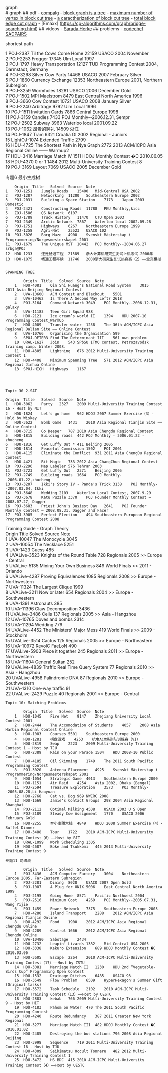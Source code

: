 graph			
			# graph
			## pdf
			- [compalg](http://compalg.inf.elte.hu/~tony/Oktatas/TDK/FINAL/Chap%205.PDF)
			- [block graph is a tree](https://math.stackexchange.com/questions/2536581/how-to-prove-the-block-graph-of-any-connected-graph-is-a-tree)
			- [maximum number of vertex in block cut tree](https://math.stackexchange.com/questions/1245642/maximum-number-of-vertices-of-a-block-cutpoint-graph)
			- [a caractherization of block cut tree](https://ac.els-cdn.com/S0166218X09003771/1-s2.0-S0166218X09003771-main.pdf?_tid=7d80b381-6a4c-4235-b1f3-5fa9580a95c6&acdnat=1533071762_b4fa6a2e832c29250ebbce6b93041645)
			- [total block edge cut graph](https://www.researchgate.net/publication/270493519_Total_Block_Edge_Cut_Vertex_Graph)
			- [Emaxx] (https://cp-algorithms.com/graph/bridge-searching.html)
			## videos
			- [Sarada Herke](https://www.youtube.com/watch?v=iGsxKUzW3cs)
			## problems
			- [codechef SADPAIRS](https://www.codechef.com/problems/SADPAIRS)


shortest path

1	POJ-2387	Til the Cows Come Home	22159	USACO 2004 November				
	2	POJ-2253	Frogger	17345	Ulm Local 1997			
	3	POJ-1797	Heavy Transportation	12127	TUD Programming Contest 2004, Darmstadt, Germany			
	4	POJ-3268	Silver Cow Party	14468	USACO 2007 February Silver			
	5	POJ-1860	Currency Exchange	12353	Northeastern Europe 2001, Northern Subregion			
	6	POJ-3259	Wormholes	18281	USACO 2006 December Gold			
	7	POJ-1502	MPI Maelstrom	8479	East Central North America 1996			
	8	POJ-3660	Cow Contest	10721	USACO 2008 January Silver			
	9	POJ-2240	Arbitrage	9792	Ulm Local 1996			
	10	POJ-1511	Invitation Cards	7866	Central Europe 1998			
	11	POJ-3159	Candies	7433	POJ Monthly--2006.12.31, Sempr			
	12	POJ-2502	Subway	3963	Waterloo local 2001.09.22			
	13	POJ-1062	昂贵的聘礼	14509	浙江			
	14	POJ-1847	Tram	6321	Croatia OI 2002 Regional - Juniors			
	15	LightOJ-1074	Extended Traffic	2799				
	16	HDU-4725	The Shortest Path in Nya Graph	2772	2013 ACM/ICPC Asia Regional Online ―― Warmup2			
	17	HDU-3416	Marriage Match IV	1511	HDOJ Monthly Contest �C 2010.06.05			
	18	HDU-4370	0 or 1	1484	2012 Multi-University Training Contest 8			
	19	POJ-3169	Layout	7069	USACO 2005 December Gold			
								
								
专题6 最小生成树									
									
		Origin	Title	Solved	Source	Note			
	1	POJ-1251	Jungle Roads	15400	Mid-Central USA 2002				
	2	POJ-1287	Networking	11200	Southeastern Europe 2002				
	3	POJ-2031	Building a Space Station	7173	Japan 2003 Domestic				
	4	POJ-2421	Constructing Roads	11788	PKU Monthly,kicc				
	5	ZOJ-1586	QS Network	6107					
	6	POJ-1789	Truck History	11470	CTU Open 2003				
	7	POJ-2349	Arctic Network	7867	Waterloo local 2002.09.28				
	8	POJ-1751	Highways	6267	Northeastern Europe 1999				
	9	POJ-1258	Agri-Net	23523	USACO 102				
	10	POJ-3026	Borg Maze	4908	Svenskt Mästerskap i Programmering/Norgesmesterskapet 2001				
	11	POJ-1679	The Unique MST	10442	POJ Monthly--2004.06.27 srbga@POJ				
	12	HDU-1233	还是畅通工程	21589	浙大计算机研究生复试上机考试-2006年				
	13	HDU-1875	畅通工程再续	11746	2008浙大研究生复试热身赛（2）――全真模拟				
									
									
	SPANNING TREE								
									
			Origin	Title	Solved	Source	Note		
		1	HDU-4081	Qin Shi Huang's National Road System	3015	2011 Asia Beijing Regional Contest			
		2	UVA-10600	ACM Contest and Blackout	5501				
		3	UVA-10462	Is There A Second Way Left?	2618				
		4	POJ-3164	Command Network	3049	POJ Monthly--2006.12.31, galaxy			
		5	UVA-11183	Teen Girl Squad	988				
		6	HDU-2121	Ice_cream’s world II	1394	HDU 2007-10 Programming Contest_WarmUp			
		7	HDU-4009	Transfer water	1238	The 36th ACM/ICPC Asia Regional Dalian Site ―― Online Contest			
		8	UVA-10766	Organising the Organisation	599				
		9	SPOJ-DETER3	Find The Determinant III	561	own problem			
		10	URAL-1627	Join	543	SPbSU ITMO contest. Petrozavodsk training camp. Winter 2008.			
		11	HDU-4305	Lightning	676	2012 Multi-University Training Contest 1			
		12	HDU-4408	Minimum Spanning Tree	571	2012 ACM/ICPC Asia Regional Jinhua Online			
		13	SPOJ-HIGH	Highways	1167				
									
									
									
									
	Topic 30 2-SAT								
									
	Origin	Title	Solved	Source	Note				
	1	HDU-3062	Party	2327	2009 Multi-University Training Contest 16 - Host by NIT				
	2	HDU-1824	Let's go home	962	HDOJ 2007 Summer Exercise（3）- Hold by Wiskey				
	3	HDU-3622	Bomb Game	1431	2010 Asia Regional Tianjin Site ―― Online Contest				
	4	HDU-3715	Go Deeper	787	2010 Asia Chengdu Regional Contest				
	5	HDU-1815	Building roads	442	POJ Monthly - 2006.01.22 - zhucheng				
	6	HDU-1816	Get Luffy Out *	411	Beijing 2005				
	7	HDU-1814	Peaceful Commission	1502	POI 2001				
	8	HDU-4115	Eliminate the Conflict	931	2011 Asia ChengDu Regional Contest				
	9	HDU-4421	Bit Magic	733	2012 Asia ChangChun Regional Contest				
	10	POJ-2296	Map Labeler	576	Tehran 2003				
	11	POJ-2723	Get Luffy Out	2371	Beijing 2005				
	12	POJ-2749	Building roads	1664	POJ Monthly--2006.01.22,zhucheng				
	13	POJ-3207	Ikki's Story IV - Panda's Trick	3138	POJ Monthly--2007.03.04, Ikki				
	14	POJ-3648	Wedding	2103	Waterloo Local Contest, 2007.9.29				
	15	POJ-3678	Katu Puzzle	3370	POJ Founder Monthly Contest – 2008.07.27, Dagger				
	16	POJ-3683	Priest John's Busiest Day	2641	POJ Founder Monthly Contest – 2008.08.31, Dagger and Facer				
	17	POJ-3905	Perfect Election	494	Southeastern European Regional Programming Contest 2008				
									
									
									
Training Guide - Graph Theory									
		Origin	Title	Solved	Source	Note			
	1	UVA-10047	The Monocycle	3045					
	2	UVA-10054	The Necklace	5251					
	3	UVA-1423	Guess	485					
	4	UVALive-3523	Knights of the Round Table	728	Regionals 2005 >> Europe - Central				
	5	UVALive-5135	Mining Your Own Business	849	World Finals >> 2011 - Orlando				
	6	UVALive-4287	Proving Equivalences	1085	Regionals 2008 >> Europe - Northwestern				
	7	UVA-11324	The Largest Clique	1999					
	8	UVALive-3211	Now or later	654	Regionals 2004 >> Europe - Southwestern				
	9	UVA-1391	Astronauts	385					
	10	UVA-11396	Claw Decomposition	3436					
	11	UVALive-3486	Cells	137	Regionals 2005 >> Asia - Hangzhou				
	12	UVA-10765	Doves and bombs	2314					
	13	UVA-11294	Wedding	779					
	14	UVALive-4452	The Ministers' Major Mess	419	World Finals >> 2009 - Stockholm				
	15	UVALive-3514	Cactus	125	Regionals 2005 >> Europe - Northeastern				
	16	UVA-10972	RevolC FaeLoN	490					
	17	UVALive-5903	Piece it together	245	Regionals 2011 >> Europe - Northwestern				
	18	UVA-11604	General Sultan	252					
	19	UVALive-4839	Traffic Real Time Query System	77	Regionals 2010 >> Asia - Hangzhou				
	20	UVALive-4958	Palindromic DNA	87	Regionals 2010 >> Europe - Southwestern				
	21	UVA-1310	One-way traffic	91					
	22	UVALive-2429	Puzzle	40	Regionals 2001 >> Europe - Central				
									


	Topic 10: Matching Problems									
										
			Origin	Title	Solved	Source	Note			
		1	HDU-1045	Fire Net	9147	Zhejiang University Local Contest 2001				
		2	HDU-2444	The Accomodation of Students	4057	2008 Asia Harbin Regional Contest Online				
		3	HDU-1083	Courses	5501	Southeastern Europe 2000				
		4	HDU-1281	棋盘游戏	4253	杭电ACM集训队训练赛（VI）				
		5	HDU-2819	Swap	2223	2009 Multi-University Training Contest 1 - Host by TJU				
		6	HDU-2389	Rain on your Parade	1504	HDU 2008-10 Public Contest				
		7	HDU-4185	Oil Skimming	1749	The 2011 South Pacific Programming Contest				
		8	POJ-3020	Antenna Placement	4925	Svenskt Mästerskap i Programmering/Norgesmesterskapet 2001				
		9	HDU-1054	Strategic Game	4013	Southeastern Europe 2000				
		10	HDU-1151	Air Raid	4254	Asia 2002, Dhaka (Bengal)				
		11	POJ-2594	Treasure Exploration	3573	POJ Monthly--2005.08.28,Li Haoyuan				
		12	HDU-2768	Cat vs. Dog	969	NWERC 2008				
		13	HDU-1669	Jamie's Contact Groups	298	2004 Asia Regional Shanghai				
		14	POJ-2112	Optimal Milking	4508	USACO 2003 U S Open				
		15	POJ-3189	Steady Cow Assignment	1770	USACO 2006 February Gold				
		16	HDU-2255	奔小康赚大钱	4849	HDOJ 2008 Summer Exercise（4）- Buffet Dinner				
		17	HDU-3488	Tour	1722	2010 ACM-ICPC Multi-University Training Contest（6）――Host by BIT				
		18	URAL-1099	Work Scheduling	1305					
		19	HDU-4687	Boke and Tsukkomi	445	2013 Multi-University Training Contest 9				
										
	专题11 网络流										
											
			Origin	Title	Solved	Source	Note				
		1	POJ-3436	ACM Computer Factory	3004	Northeastern Europe 2005, Far-Eastern Subregion					
		2	POJ-3281	Dining	8028	USACO 2007 Open Gold					
		3	POJ-1087	A Plug for UNIX	5006	East Central North America 1999					
		4	POJ-2195	Going Home	8571	Pacific Northwest 2004					
		5	POJ-2516	Minimum Cost	4269	POJ Monthly--2005.07.31, Wang Yijie					
		6	POJ-1459	Power Network	7375	Southeastern Europe 2003					
		7	HDU-4280	Island Transport	2288	2012 ACM/ICPC Asia Regional Tianjin Online					
		8	HDU-4292	Food	1900	2012 ACM/ICPC Asia Regional Chengdu Online					
		9	HDU-4289	Control	1666	2012 ACM/ICPC Asia Regional Chengdu Online					
		10	UVA-10480	Sabotage	2434						
		11	HDU-2732	Leapin' Lizards	1382	Mid-Central USA 2005					
		12	HDU-3338	Kakuro Extension	689	HDOJ Monthly Contest �C 2010.03.06					
		13	HDU-3605	Escape	2264	2010 ACM-ICPC Multi-University Training Contest（17）――Host by ZSTU					
		14	HDU-3081	Marriage Match II	1230	HDU 2nd “Vegetable-Birds Cup” Programming Open Contest					
		15	HDU-1532	Drainage Ditches	6485	USACO 93					
		16	HDU-3549	Flow Problem	6509	HyperHexagon's Summer Gift (Original tasks)					
		17	HDU-3572	Task Schedule	2102	2010 ACM-ICPC Multi-University Training Contest（13）――Host by UESTC					
		18	HDU-2883	kebab	766	2009 Multi-University Training Contest 9 - Host by HIT					
		19	HDU-4183	Pahom on Water	470	The 2011 South Pacific Programming Contest					
		20	HDU-4240	Route Redundancy	387	2011 Greater New York Regional					
		21	HDU-3277	Marriage Match III	482	HDOJ Monthly Contest �C 2010.01.02					
		22	HDU-2485	Destroying the bus stations	796	2008 Asia Regional Beijing					
		23	HDU-3998	Sequence	719	2011 Multi-University Training Contest 16 - Host by TJU					
		24	HDU-4309	Seikimatsu Occult Tonneru	482	2012 Multi-University Training Contest 1					
		25	HDU-3472	HS BDC	415	2010 ACM-ICPC Multi-University Training Contest（4）――Host by UESTC					
											
											
																					
										
										
										
																						
									
									
									
									
									
									
									
									
									
					
								
								
								
